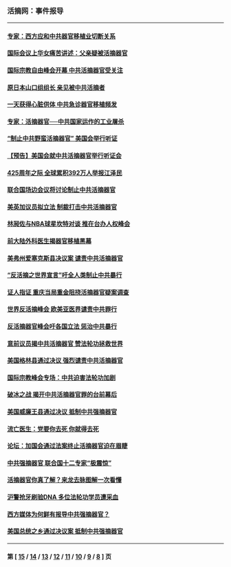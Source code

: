 ### 活摘网：事件报导
---
#### [专家：西方应和中共器官移植业切断关系](../../pages/nf5877/n13772828.md?07220430) 
#### [国际会议上华女痛苦讲述：父亲疑被活摘器官](../../pages/nf5877/n13771583.md?07220430) 
#### [国际宗教自由峰会开幕 中共活摘器官受关注](../../pages/nf5877/n13769995.md?07220430) 
#### [原日本山口组组长 亲见被中共活摘者](../../pages/nf5877/n13767360.md?07220430) 
#### [一天获得心脏供体 中共急诊器官移植频发](../../pages/nf5877/n13764689.md?07220430) 
#### [专家：活摘器官──中共国家运作的工业屠杀](../../pages/nf5877/n13761178.md?07220430) 
#### [“制止中共野蛮活摘器官” 美国会举行听证](../../pages/nf5877/n13735831.md?07220430) 
#### [【预告】美国会就中共活摘器官举行听证会](../../pages/nf5877/n13732843.md?07220430) 
#### [425周年之际 全球累积392万人举报江泽民](../../pages/nf5877/n13719232.md?07220430) 
#### [联合国场边会议将讨论制止中共活摘器官](../../pages/nf5877/n13656361.md?07220430) 
#### [美英加议员拟立法 制裁打击中共活摘器官](../../pages/nf5877/n13430251.md?07220430) 
#### [林昶佐与NBA球星坎特对谈 推在台办人权峰会](../../pages/nf5877/n13414467.md?07220430) 
#### [前大陆外科医生揭器官移植黑幕](../../pages/nf5877/n13401416.md?07220430) 
#### [美弗州爱塞克斯县决议案 谴责中共活摘器官](../../pages/nf5877/n13320919.md?07220430) 
#### [“反活摘之世界宣言”吁全人类制止中共暴行](../../pages/nf5877/n13259730.md?07220430) 
#### [证人指证 重庆当局重金阻挠活摘器官疑案调查](../../pages/nf5877/n13259127.md?07220430) 
#### [世界反活摘峰会 欧美亚医界谴责中共罪行](../../pages/nf5877/n13253550.md?07220430) 
#### [反活摘器官峰会吁各国立法 惩治中共暴行](../../pages/nf5877/n13245052.md?07220430) 
#### [意前议员揭中共活摘器官 赞法轮功拯救世界](../../pages/nf5877/n13203445.md?07220430) 
#### [美国格林县通过决议 强烈谴责中共活摘器官](../../pages/nf5877/n13119367.md?07220430) 
#### [国际宗教峰会专场：中共迫害法轮功加剧](../../pages/nf5877/n13088279.md?07220430) 
#### [破冰之战 揭开中共活摘器官罪的台前幕后](../../pages/nf5877/n13082457.md?07220430) 
#### [美国威廉王县通过决议 抵制中共强摘器官](../../pages/nf5877/n13056521.md?07220430) 
#### [流亡医生：党要你去死 你就得去死](../../pages/nf5877/n13052835.md?07220430) 
#### [论坛：加国会通过法案终止活摘器官迫在眉睫](../../pages/nf5877/n13029839.md?07220430) 
#### [中共强摘器官 联合国十二专家“极震惊”](../../pages/nf5877/n13024313.md?07220430) 
#### [活摘器官你真了解？来龙去脉图解一次看懂](../../pages/nf5877/n13013820.md?07220430) 
#### [沪警抢牙刷验DNA 多位法轮功学员遭采血](../../pages/nf5877/n12969218.md?07220430) 
#### [西方媒体为何鲜有报导中共强摘器官？](../../pages/nf5877/n12932034.md?07220430) 
#### [美国总统之乡通过决议案 抵制中共强摘器官](../../pages/nf5877/n12908242.md?07220430) 

---
#### 第 [ [15](./15.md?07220430) / [14](./14.md?07220430) / [13](./13.md?07220430) / [12](./12.md?07220430) / [11](./11.md?07220430) / [10](./10.md?07220430) / [9](./9.md?07220430) / [8](./8.md?07220430) ] 页
